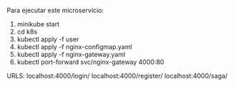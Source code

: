 Para ejecutar este microservicio:

1. minikube start
2. cd k8s
3. kubectl apply -f user
4. kubectl apply -f nginx-configmap.yaml
5. kubectl apply -f nginx-gateway.yaml
6. kubectl port-forward svc/nginx-gateway 4000:80

URLS:
localhost:4000/login/
localhost:4000/register/
localhost:4000/saga/
